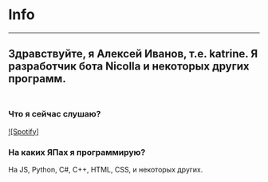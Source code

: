 # Info
-----------
Здравствуйте, я Алексей Иванов, т.е. katrine.
Я разработчик бота Nicolla и некоторых других программ. <br><br>
-----------
### Что я сейчас слушаю? 
[![Spotify]](https://open.spotify.com/user/sebf3ukk5d66b6treaeg50gn5)
###  На каких ЯПах я программирую?
На JS, Python, C#, C++, HTML, CSS, и некоторых других.
